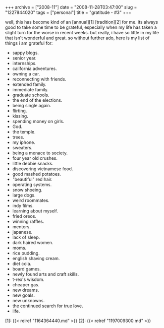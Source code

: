 +++
archive = ["2008-11"]
date = "2008-11-28T03:47:00"
slug = "1227844020"
tags = ["personal"]
title = "gratitude - #3"
+++

well, this has become kind of an [annual][1] [tradition][2] for me. its
always good to take some time to be grateful, especially when my life has
taken a slight turn for the worse in recent weeks. but really, i have so
little in my life that isn't wonderful and great. so without further ado,
here is my list of things i am grateful for: 

- sappy blogs.
- senior year.
- internships.
- california adventures.
- owning a car.
- reconnecting with friends.
- extended family.
- immediate family.
- graduate schools.
- the end of the elections.
- being single again.
- flirting.
- kissing.
- spending money on girls.
- God.
- the temple.
- trees.
- my iphone.
- sweaters.
- being a menace to society.
- four year old crushes.
- little debbie snacks.
- discovering vietnamese food.
- good mashed potatoes.
- "beautiful" red hair.
- operating systems.
- snow shoeing.
- large dogs.
- weird roommates.
- indy films.
- learning about myself.
- fried oreos.
- winning raffles.
- mentors.
- japanese.
- lack of sleep.
- dark haired women.
- moms.
- rice pudding.
- english shaving cream.
- diet cola.
- board games.
- newly found arts and craft skills.
- t-rex's wisdom.
- cheaper gas.
- new dreams.
- new goals.
- new unknowns.
- the continued search for true love.
- life.

[1]: {{< relref "1164364440.md" >}}
[2]: {{< relref "1197009300.md" >}}

